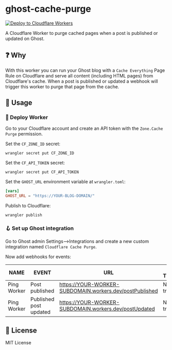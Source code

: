 # ghost-cache-purge

[![Deploy to Cloudflare Workers](https://github.com/milgradesec/ghost-cache-purge-worker/actions/workflows/deploy.yml/badge.svg)](https://github.com/milgradesec/ghost-cache-purge-worker/actions/workflows/deploy.yml)

A Cloudflare Worker to purge cached pages when a post is published or updated on Ghost.

## ❓ Why

With this worker you can run your Ghost blog with a `Cache Everything` Page Rule on Cloudflare and serve all content (including HTML pages) from Cloudflare's cache.
When a post is published or updated a webhook will trigger this worker to purge that page from the cache.

## 📙 Usage

### 🚀 Deploy Worker

Go to your Cloudflare account and create an API token with the `Zone.Cache Purge` permission.

Set the `CF_ZONE_ID` secret:

```shell
wrangler secret put CF_ZONE_ID
```

Set the `CF_API_TOKEN` secret:

```shell
wrangler secret put CF_API_TOKEN
```

Set the `GHOST_URL` environment variable at `wrangler.toml`:

```toml
[vars]
GHOST_URL = "https://YOUR-BLOG-DOMAIN/"
```

Publish to Cloudflare:

```shell
wrangler publish
```

### 🪝 Set up Ghost integration

Go to Ghost admin Settings-->Integrations and create a new custom integration named `Cloudflare Cache Purge`.

Now add webhooks for events:

| NAME        | EVENT                  | URL                                                       | LAST TRIGGERED |
| ----------- | ---------------------- | --------------------------------------------------------- | -------------- |
| Ping Worker | Post published         | <https://YOUR-WORKER-SUBDOMAIN.workers.dev/postPublished> | Not triggered  |
| Ping Worker | Published post updated | <https://YOUR-WORKER-SUBDOMAIN.workers.dev/postUpdated>   | Not triggered  |

## 📜 License

MIT License
